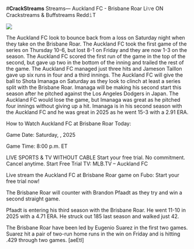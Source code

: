 #𝐂𝐫𝐚𝐜𝐤𝐒𝐭𝐫𝐞𝐚𝐦𝐬 Streams— Auckland FC - Brisbane Roar Li𝚟e ON Crackstreams & Buffstreams Redd𝚒T  
  
  
[![](https://i.imgur.com/qSNzIqt.png)](https://movie.rssnews.media/vxufhiNP.php)  
  
The Auckland FC look to bounce back from a loss on Saturday night when they take on the Brisbane Roar. The Auckland FC took the first game of the series on Thursday 10-6, but lost 8-1 on Friday and they are now 1-3 on the season. The Auckland FC scored the first run of the game in the top of the second, but gave up two in the bottom of the inning and trailed the rest of the game. The Auckland FC managed just three hits and Jameson Taillon gave up six runs in four and a third innings. The Auckland FC will give the ball to Shota Imanaga on Saturday as they look to clinch at least a series split with the Brisbane Roar. Imanaga will be making his second start this season after he pitched against the Los Angeles Dodgers in Japan. The Auckland FC would lose the game, but Imanaga was great as he pitched four innings without giving up a hit. Imanaga is in his second season with the Auckland FC and he was great in 2025 as he went 15-3 with a 2.91 ERA.

How to Watch Auckland FC at Brisbane Roar Today:

Game Date: Saturday, , 2025

Game Time: 8:00 p.m. ET

LIVE SPORTS & TV WITHOUT CABLE
Start your free trial. No commitment. Cancel anytime.
Start Free Trial
TV: MLB.TV – Auckland FC

Live stream the Auckland FC at Brisbane Roar game on Fubo: Start your free trial now!

The Brisbane Roar will counter with Brandon Pfaadt as they try and win a second straight game.

Pfaadt is entering his third season with the Brisbane Roar. He went 11-10 in 2025 with a 4.71 ERA. He struck out 185 last season and walked just 42.

The Brisbane Roar have been led by Eugenio Suarez in the first two games. Suarez hit a pair of two-run home runs in the win on Friday and is hitting .429 through two games. [aeEtl]